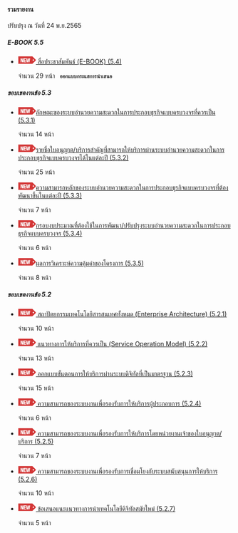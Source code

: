 #### รวมรายงาน

ปรับปรุง ณ วันที่ 24 พ.ย.2565

##### E-BOOK 5.5
- [![new!](/doc/res/new2.png) สื่อประชาสัมพันธ์ (E-BOOK) (5.4)
   ](/doc/doc3-20221124/DoBiz-Ebook-Thai_20221124.pdf)

	จำนวน 29 หน้า
	<code> <b>ออกแบบกระแสการนำเสนอ</b> </code>


##### ขอบเขตงานข้อ 5.3
- [![new!](/doc/res/new2.png)ลักษณะของระบบอำนวยความสะดวกในการประกอบธุรกิจแบบครบวงจรที่ควรเป็น (5.3.1)
    ](/doc/doc3-20221124/DoBiz-Interim2_Chp_1_20221124.pdf)

	จำนวน 14 หน้า

- [![new!](/doc/res/new2.png)รายชื่อใบอนุญาต/บริการสำคัญที่สามารถให้บริการผ่านระบบอำนวยความสะดวกในการประกอบธุรกิจแบบครบวงจรได้ในแต่ละปี (5.3.2)
    ](/doc/doc3-20221124/DoBiz-Interim2_Chp_2_20221124.pdf)

	จำนวน 25 หน้า


- [![new!](/doc/res/new2.png)ความสามารถหลักของระบบอำนวยความสะดวกในการประกอบธุรกิจแบบครบวงจรที่ต้องพัฒนาขึ้นในแต่ละปี (5.3.3)
    ](/doc/doc3-20221124/DoBiz-Interim2_Chp_3_20221124.pdf)

	จำนวน 7 หน้า


- [![new!](/doc/res/new2.png)กรอบงบประมาณที่ต้องใช้ในการพัฒนา/ปรับปรุงระบบอำนวยความสะดวกในการประกอบธุรกิจแบบครบวงจร (5.3.4)
    ](/doc/doc3-20221124/DoBiz-Interim2_Chp_4_20221124.pdf)

	จำนวน 6 หน้า


- [![new!](/doc/res/new2.png)ผลการวิเคราะห์ความคุ้มค่าของโครงการ (5.3.5)
    ](/doc/doc3-20221124/DoBiz-Interim2_Chp_5_20221124.pdf)

	จำนวน 8 หน้า

##### ขอบเขตงานข้อ 5.2
- [![new!](/doc/res/new2.png) สถาปัตยกรรมเทคโนโลยีสารสนเทศทั้งหมด (Enterprise Architecture) (5.2.1)
   ](/doc/doc3-20221124/DoBiz-Interim1_Chp_1_20221124.pdf)

	จำนวน 10 หน้า


- [![new!](/doc/res/new2.png) แนวทางการให้บริการที่ควรเป็น (Service Operation Model) (5.2.2)
    ](/doc/doc3-20221124/DoBiz-Interim1_Chp_2_20221124.pdf)

	จำนวน 13 หน้า

- [![new!](/doc/res/new2.png) ออกแบบขั้นตอนการให้บริการผ่านระบบดิจิทัลที่เป็นมาตรฐาน (5.2.3)
    ](/doc/doc3-20221124/DoBiz-Interim1_Chp_3_20221124.pdf)

	จำนวน 15 หน้า

- [![new!](/doc/res/new2.png) ความสามารถของระบบงานเพื่อรองรับการให้บริการผู้ประกอบการ (5.2.4)
    ](/doc/doc3-20221124/DoBiz-Interim1_Chp_4_20221124.pdf)

	จำนวน 6 หน้า

- [![new!](/doc/res/new2.png) ความสามารถของระบบงานเพื่อรองรับการให้บริการโดยหน่วยงานเจ้าของใบอนุญาต/บริการ (5.2.5)
    ](/doc/doc3-20221124/DoBiz-Interim1_Chp_5_20221124.pdf)

	จำนวน 7 หน้า

- [![new!](/doc/res/new2.png) ความสามารถของระบบงานเพื่อรองรับการเชื่อมโยงกับระบบสนับสนุนการให้บริการ (5.2.6)
    ](/doc/doc3-20221124/DoBiz-Interim1_Chp_6_20221124.pdf)

	จำนวน 10 หน้า

- [![new!](/doc/res/new2.png) ข้อเสนอแนะแนวทางการนําเทคโนโลยีดิจิทัลสมัยใหม่ (5.2.7)
    ](/doc/doc3-20221124/DoBiz-Interim1_Chp_7_20221124.pdf)

	จำนวน 5 หน้า


